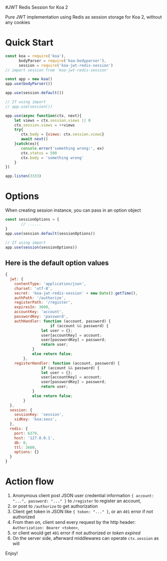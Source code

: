 #JWT Redis Session for Koa 2

Pure JWT implementation using Redis as session storage for Koa 2, without any cookies

Quick Start
===========

```javascript
const koa = require('koa'),
      bodyParser = require('koa-bodyparser'),
      session = require('koa-jwt-redis-session')
// import session from 'koa-jwt-redis-session'

const app = new koa()
app.use(bodyParser())

app.use(session.default())

// If using import
// app.use(session()) 

app.use(async function(ctx, next){
    let views = ctx.session.views || 0
    ctx.session.views = ++views
    try{
       ctx.body = {views: ctx.session.views}
       await next()
    }catch(ex){
       console.error('something wrong:', ex)
       ctx.status = 500
       ctx.body = 'something wrong'
    }
})

app.listen(3333)
```

Options
=======

When creating session instance, you can pass in an option object 

```javascript
const sessionOptions = {
       // ......
}
app.use(session.default(sessionOptions))

// If using import
app.use(session(sessionOptions))
```

Here is the default option values
---------------------------------

```javascript
{
  jwt: {
    contentType: 'application/json',
    charset: 'utf-8',
    secret: 'koa-jwt-redis-session' + new Date().getTime(),
    authPath: '/authorize',
    registerPath: '/register',
    expiresIn: 3600,
    accountKey: 'account',
    passwordKey: 'password',
    authHandler: function (account, password) {
            		if (account && password) {
 				let user = {};
				user[accountKey] = account;
				user[passwordKey] = password;
				return user;
			}
			else return false;
        },
    registerHandler: function (account, password) {
           		if (account && password) {
				let user = {};
				user[accountKey] = account;
				user[passwordKey] = password;
				return user;
			}
			else return false; 
        }
  },
  session: {
    sessionKey: 'session',
    sidKey: 'koa:sess',
  },
  redis: {
    port: 6379,
    host: '127.0.0.1',
    db: 0,
    ttl: 3600,
    options: {}
  }
}
```

Action flow
===========

1. Anonymous client post JSON user credential information `{ account: "...", password: "..." }` to `/register` to register an account, 
2. or post to `/authorize` to get authorization
3. Client get token in JSON like `{ token: "..." }`, or an `401` error if not authorized
4. From then on, client send every request by the http header: `Authorization: Bearer <token>`,
5. or client would get `401` error if not authorized or *token expired*
6. On the server side, afterward middlewares can operate `ctx.session` as will

Enjoy!
